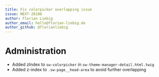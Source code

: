 ```yaml
---
title: Fix colorpicker overlapping issue
issue: NEXT-28108
author: Florian Liebig
author_email: hello@florian-liebig.de
author_github: @florianliebig
---
```

# Administration
* Added zIndex to `sw-colorpicker` in `sw-theme-manager-detail.html.twig`
* Added z-index to `.sw-page__head-area` to avoid further overlapping
